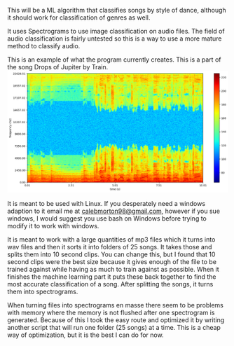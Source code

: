 This will be a ML algorithm that classifies songs by style of dance, although it should work for classification of genres as well.

It uses Spectrograms to use image classification on audio files. The field of audio classification is fairly untested so this is a way to use a more mature method to classify audio.

This is an example of what the program currently creates. This is a part of the song Drops of Jupiter by Train.
![alt text](https://github.com/Catalyze326/ML-Spectrogram-Dataset-Creation/blob/master/Spectrograms/DropsOfJupiter.png)

It is meant to be used with Linux. If you desperately need a windows adaption to it email me at calebmorton98@gmail.com, however if you sue windows, I would suggest you use bash on Windows before trying to modify it to work with windows.

It is meant to work with a large quantities of mp3 files which it turns into wav files and then it sorts it into folders of 25 songs. It takes those and splits them into 10 second clips. You can change this, but I found that 10 second clips were the best size because it gives enough of the file to be trained against while having as much to train against as possible. When it finishes the machine learning part it puts these back together to find the most accurate classification of a song. After splitting the songs, it turns them into spectrograms.

When turning files into spectrograms en masse there seem to be problems with memory where the memory is not flushed after one spectrogram is generated. Because of this I took the easy route and optimized it by writing another script that will run one folder (25 songs) at a time. This is a cheap way of optimization, but it is the best I can do for now.
